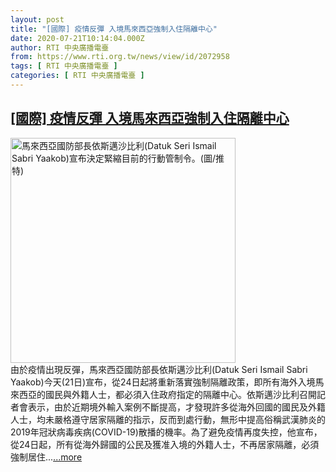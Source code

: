 ```yaml
---
layout: post
title: "[國際] 疫情反彈 入境馬來西亞強制入住隔離中心"
date: 2020-07-21T10:14:04.000Z
author: RTI 中央廣播電臺
from: https://www.rti.org.tw/news/view/id/2072958
tags: [ RTI 中央廣播電臺 ]
categories: [ RTI 中央廣播電臺 ]
---
```

<!--1595326444000-->
[[國際] 疫情反彈 入境馬來西亞強制入住隔離中心](https://www.rti.org.tw/news/view/id/2072958)
------

<div>
<img src="https://static.rti.org.tw/assets/thumbnails/2020/03/30/3e54d41686a091ef8f585b68b741701d.jpg" width="360" alt="馬來西亞國防部長依斯邁沙比利(Datuk Seri Ismail Sabri Yaakob)宣布決定緊縮目前的行動管制令。(圖/推特)" title="馬來西亞國防部長依斯邁沙比利(Datuk Seri Ismail Sabri Yaakob)宣布決定緊縮目前的行動管制令。(圖/推特)"><br>由於疫情出現反彈，馬來西亞國防部長依斯邁沙比利(Datuk Seri Ismail Sabri Yaakob)今天(21日)宣布，從24日起將重新落實強制隔離政策，即所有海外入境馬來西亞的國民與外籍人士，都必須入住政府指定的隔離中心。依斯邁沙比利召開記者會表示，由於近期境外輸入案例不斷提高，才發現許多從海外回國的國民及外籍人士，均未嚴格遵守居家隔離的指示，反而到處行動，無形中提高俗稱武漢肺炎的2019年冠狀病毒疾病(COVID-19)散播的機率。為了避免疫情再度失控，他宣布，從24日起，所有從海外歸國的公民及獲准入境的外籍人士，不再居家隔離，必須強制居住...<a target="_blank" href="https://www.rti.org.tw/news/view/id/2072958">...more</a>
</div>
